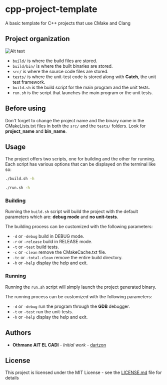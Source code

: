 # cpp-project-template

A basic template for C++ projects that use CMake and Clang

## Project organization

![Alt text](screenshots/ProjectTree.png?raw=true "Project organization")

* `build/` is where the build files are stored.
* `build/bin/` is where the built binaries are stored.
* `src/` is where the source code files are stored.
* `tests/` is where the unit-test code is stored along with **Catch**, the unit test framework.
* `build.sh` is the build script for the main program and the unit tests.
* `run.sh` is the script that launches the main program or the unit tests.

## Before using

Don't forget to change the project name and the binary name in the CMakeLists.txt files in both the `src/` and the `tests/` folders. Look for **project_name** and **bin_name**.

## Usage

The project offers two scripts, one for building and the other for running. Each script has various options that can be displayed on the terminal like so:

```sh
./build.sh -h
```

```sh
./run.sh -h
```

### Building

Running the `build.sh` script will build the project with the default parameters which are: **debug mode** and **no unit-tests**.

The building process can be customized with the following parameters:

* `-d` or `-debug` build in DEBUG mode.
* `-r` or `-release` build in RELEASE mode.
* `-t` or `-test` build tests.
* `-c` or `-clean` remove the CMakeCache.txt file.
* `-tc` or `-total-clean` remove the entire build directory.
* `-h` or `-help` display the help and exit.

### Running

Running the `run.sh` script will simply launch the project generated binary.

The running process can be customized with the following parameters:

* `-d` or `-debug` run the program through the **GDB** debugger.
* `-t` or `-test` run the unit-tests.
* `-h` or `-help` display the help and exit.

## Authors

* **Othmane AIT EL CADI** - *Initial work* - [dartzon](https://github.com/dartzon/)

## License

This project is licensed under the MIT License - see the [LICENSE.md](LICENSE) file for details
